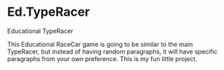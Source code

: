 # Ed.TypeRacer
Educational TypeRacer

This Educational RaceCar game is going to be similar to the main TypeRacer, but instead of having random paragraphs, it will have specific paragraphs from your own preference. This is my fun little project.
